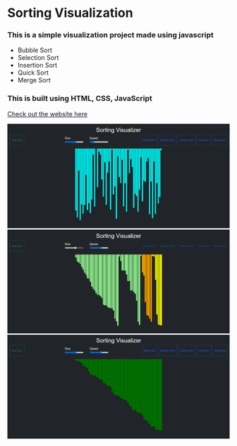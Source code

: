 # Sorting Visualization
### This is a simple visualization project made using javascript 
- Bubble Sort 
- Selection Sort
- Insertion Sort
- Quick Sort
- Merge Sort

### This is built using HTML, CSS, JavaScript <br/>

[Check out the website here](https://meetchandak08.github.io/sorting_visulaiser/)

<img src="img/img1.png"> <br/>
<img src="img/img2.png"> <br/>
<img src="img/img3.png"> <br/>
